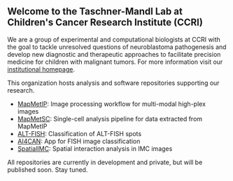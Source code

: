## Welcome to the Taschner-Mandl Lab at Children's Cancer Research Institute (CCRI)
We are a group of experimental and computational biologists at CCRI with the goal to tackle unresolved questions of neuroblastoma pathogenesis and develop new diagnostic and therapeutic approaches to facilitate precision medicine for children with malignant tumors. For more information visit our [institutional homepage](https://ccri.at/research-group/sabine-taschner-mandl-group/).

This organization hosts analysis and software repositories supporting our research. 

- [MapMetIP](https://github.com/TaschnerMandlGroup/MapMetIP): Image processing workflow for multi-modal high-plex images
- [MapMetSC](https://github.com/TaschnerMandlGroup/MapMetSC): Single-cell analysis pipeline for data extracted from MapMetIP
- [ALT-FISH](https://github.com/TaschnerMandlGroup/ALT-FISH): Classification of ALT-FISH spots
- [AI4CAN](https://github.com/TaschnerMandlGroup/AI4CAN): App for FISH image classification
- [SpatialIMC](https://github.com/TaschnerMandlGroup/SpatialIMC): Spatial interaction analysis in IMC images

All repositories are currently in development and private, but will be published soon. Stay tuned.
